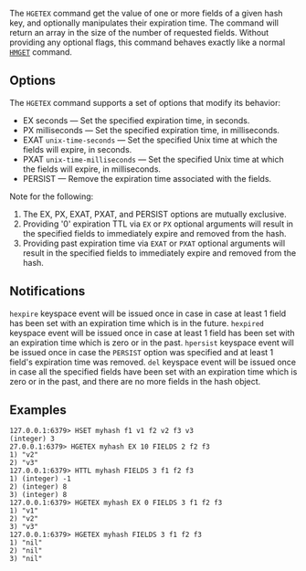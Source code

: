 The `HGETEX` command get the value of one or more fields of a given hash key, and optionally manipulates their expiration time.
The command will return an array in the size of the number of requested fields.
Without providing any optional flags, this command behaves exactly like a normal [`HMGET`](hmget.md) command.

## Options

The `HGETEX` command supports a set of options that modify its behavior:

* EX seconds — Set the specified expiration time, in seconds.
* PX milliseconds — Set the specified expiration time, in milliseconds.
* EXAT `unix-time-seconds` — Set the specified Unix time at which the fields will expire, in seconds.
* PXAT `unix-time-milliseconds` — Set the specified Unix time at which the fields will expire, in milliseconds.
* PERSIST — Remove the expiration time associated with the fields.

Note for the following:

1. The EX, PX, EXAT, PXAT, and PERSIST options are mutually exclusive.
2. Providing '0' expiration TTL via `EX` or `PX` optional arguments will result in the specified fields to immediately expire and removed from the hash.
3. Providing past expiration time via `EXAT` or `PXAT` optional arguments will result in the specified fields to immediately expire and removed from the hash.

## Notifications

`hexpire` keyspace event will be issued once in case in case at least 1 field has been set with an expiration time which is in the future.
`hexpired` keyspace event will be issued once in case at least 1 field has been set with an expiration time which is zero or in the past.
`hpersist` keyspace event will be issued once in case the `PERSIST` option was specified and at least 1 field's expiration time was removed.
`del` keyspace event will be issued once in case all the specified fields have been set with an expiration time which is zero or in the past, 
and there are no more fields in the hash object.

## Examples

```
127.0.0.1:6379> HSET myhash f1 v1 f2 v2 f3 v3
(integer) 3
27.0.0.1:6379> HGETEX myhash EX 10 FIELDS 2 f2 f3
1) "v2"
2) "v3"
127.0.0.1:6379> HTTL myhash FIELDS 3 f1 f2 f3
1) (integer) -1
2) (integer) 8
3) (integer) 8
127.0.0.1:6379> HGETEX myhash EX 0 FIELDS 3 f1 f2 f3 
1) "v1"
2) "v2"
3) "v3"
127.0.0.1:6379> HGETEX myhash FIELDS 3 f1 f2 f3 
1) "nil"
2) "nil"
3) "nil"
```
